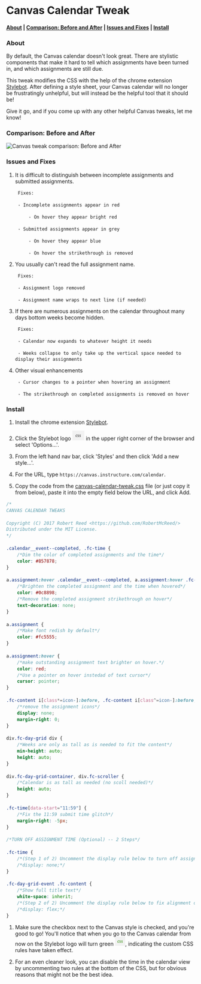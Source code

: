 # Canvas Calendar Tweak

#### [About](#about) | [Comparison: Before and After](#comparison-before-and-after) | [Issues and Fixes](#issues-and-fixes) | [Install](#install)


### About
By default, the Canvas calendar doesn't look great. There are stylistic components that make it hard to tell which assignments have been turned in, and which assignments are still due.

This tweak modifies the CSS with the help of the chrome extension [Stylebot](https://chrome.google.com/webstore/detail/stylebot/oiaejidbmkiecgbjeifoejpgmdaleoha). After defining a style sheet, your Canvas calendar will no longer be frustratingly unhelpful, but will instead be the helpful tool that it should be!

Give it go, and if you come up with any other helpful Canvas tweaks, let me know!

### Comparison: Before and After
![Canvas tweak comparison: Before and After](img/canvas-demo.gif)


### Issues and Fixes

1. It is difficult to distinguish between incomplete assignments and submitted assignments.

        Fixes:

        - Incomplete assignments appear in red

            - On hover they appear bright red

        - Submitted assignments appear in grey

            - On hover they appear blue

            - On hover the strikethrough is removed

1. You usually can't read the full assignment name.

        Fixes:

        - Assignment logo removed

        - Assignment name wraps to next line (if needed)

1. If there are numerous assignments on the calendar throughout many days bottom weeks become hidden.

        Fixes:

        - Calendar now expands to whatever height it needs

        - Weeks collapse to only take up the vertical space needed to display their assignments

1. Other visual enhancements

        - Cursor changes to a pointer when hovering an assignment

        - The strikethrough on completed assignments is removed on hover

### Install
1. Install the chrome extension [Stylebot](https://chrome.google.com/webstore/detail/stylebot/oiaejidbmkiecgbjeifoejpgmdaleoha).

1. Click the Stylebot logo ![Stylebot logo](img/stylebot.png) in the upper right corner of the browser and select 'Options...'.

1. From the left hand nav bar, click 'Styles' and then click 'Add a new style...'.

1. For the URL, type `https://canvas.instructure.com/calendar`.

1. Copy the code from the [canvas-calendar-tweak.css](canvas-calendar-tweak.css) file (or just copy it from below), paste it into the empty field below the URL, and click Add.
  ```css
  /*
  CANVAS CALENDAR TWEAKS

  Copyright (C) 2017 Robert Reed <https://github.com/RobertMcReed/>
  Distributed under the MIT License.
  */

  .calendar__event--completed, .fc-time {
      /*Dim the color of completed assignments and the time*/
      color: #857878;
  }

  a.assignment:hover .calendar__event--completed, a.assignment:hover .fc-time {
      /*Brighten the completed assignment and the time when hovered*/
      color: #0c8898;
      /*Remove the completed assignment strikethrough on hover*/
      text-decoration: none;
  }

  a.assignment {
      /*Make font redish by default*/
      color: #fc5555;
  }

  a.assignment:hover {
      /*make outstanding assignment text brighter on hover.*/
      color: red;
      /*Use a pointer on hover instedad of text cursor*/
      cursor: pointer;
  }

  .fc-content i[class*=icon-]:before, .fc-content i[class^=icon-]:before, .fc-content a[class*=icon-]:before, .fc-content a[class^=icon-]:before {
      /*remove the assignment icons*/
      display: none;
      margin-right: 0;
  }

  div.fc-day-grid div {
      /*Weeks are only as tall as is needed to fit the content*/
      min-height: auto;
      height: auto;
  }

  div.fc-day-grid-container, div.fc-scroller {
      /*Calendar is as tall as needed (no scoll needed)*/
      height: auto;
  }

  .fc-time[data-start="11:59"] {
      /*Fix the 11:59 submit time glitch*/
      margin-right: -5px;
  }

  /*TURN OFF ASSIGNMENT TIME (Optional) -- 2 Steps*/

  .fc-time {
      /*(Step 1 of 2) Uncomment the display rule below to turn off assignment time*/
      /*display: none;*/
  }

  .fc-day-grid-event .fc-content {
      /*Show full title text*/
      white-space: inherit;
      /*(Step 2 of 2) Uncomment the display rule below to fix alignment of the title when time is off*/
      /*display: flex;*/
  }
  ```

1. Make sure the checkbox next to the Canvas style is checked, and you're good to go! You'll notice that when you go to the Canvas calendar from now on the Stylebot logo will turn green ![Stylebot logo](img/stylebot2.png), indicating the custom CSS rules have taken effect.

1. For an even cleaner look, you can disable the time in the calendar view by uncommenting two rules at the bottom of the CSS, but for obvious reasons that might not be the best idea.
